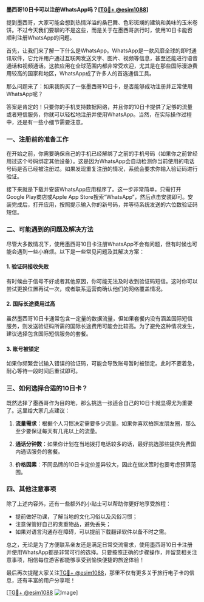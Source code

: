 **墨西哥10日卡可以注册WhatsApp吗？[[TG💪+ @esim1088](https://t.me/s/esim1088)]**

提到墨西哥，大家可能会想到热情洋溢的桑巴舞、色彩斑斓的建筑和美味的玉米卷饼。不过今天我们要聊的不是这些，而是关于在墨西哥旅行时，使用10日卡能否顺利注册WhatsApp的问题。

首先，让我们来了解一下什么是WhatsApp。WhatsApp是一款风靡全球的即时通讯软件，它允许用户通过互联网发送文字、图片、视频等信息，甚至还能进行语音通话和视频通话。这款应用在全球范围内都非常受欢迎，尤其是在那些国际漫游费用较高的国家和地区，WhatsApp成了许多人的首选通信工具。

那么问题来了：如果我购买了一张墨西哥10日卡，是否能够成功注册并正常使用WhatsApp呢？

答案是肯定的！只要你的手机支持数据网络，并且你的10日卡提供了足够的流量或者短信服务，你就可以轻松地注册并使用WhatsApp。当然，在实际操作过程中，还是有一些小细节需要注意。

### 一、注册前的准备工作

在开始之前，你需要确保自己的手机已经解绑了之前的手机号码（如果你之前曾经用过这个号码绑定其他设备）。这是因为WhatsApp会自动检测你当前使用的电话号码是否已经被注册过。如果发现重复注册的情况，系统会要求你输入验证码进行验证。

接下来就是下载并安装WhatsApp应用程序了。这一步非常简单，只需打开Google Play商店或Apple App Store搜索“WhatsApp”，然后点击安装即可。安装完成后，打开应用，按照提示输入你的新号码，并等待系统发送的六位数验证码短信。

### 二、可能遇到的问题及解决方法

尽管大多数情况下，使用墨西哥10日卡注册WhatsApp不会有问题，但有时候也可能会遇到一些小麻烦。以下是一些常见问题及其解决方案：

#### 1. 验证码接收失败
有时候由于信号不好或者其他原因，你可能无法及时收到验证码短信。这时你可以尝试更换位置再试一次，或者联系运营商确认他们的网络覆盖情况。

#### 2. 国际长途费用过高
虽然墨西哥10日卡通常包含一定量的数据流量，但如果套餐内没有涵盖国际短信服务，则发送验证码所需的国际长途费用可能会比较高。为了避免这种情况发生，建议选择包含国际短信服务的套餐。

#### 3. 账号被锁定
如果你频繁尝试输入错误的验证码，可能会导致账号暂时被锁定。此时不要着急，耐心等待一段时间后重试即可。

### 三、如何选择合适的10日卡？

既然选择了墨西哥作为目的地，那么挑选一张适合自己的10日卡就显得尤为重要了。这里给大家几点建议：

1. **流量需求**：根据个人习惯决定需要多少流量。如果你喜欢拍照发朋友圈，那么至少要保证每天有几兆以上的流量。
   
2. **通话分钟数**：如果你计划在当地拨打电话较多的话，最好挑选那些提供免费国内通话服务的套餐。
   
3. **价格因素**：不同品牌的10日卡定价差异较大，因此在做决策时也要考虑预算范围。

### 四、其他注意事项

除了上述内容外，还有一些额外的小贴士可以帮助你更好地享受旅程：

- 提前做好功课，了解当地的文化习俗以及风俗习惯；
- 注意保管好自己的贵重物品，避免丢失；
- 如果对语言沟通存在障碍，可以提前下载翻译软件以备不时之需。

总之，无论是为了方便联系亲友还是满足日常交流需求，使用墨西哥10日卡注册并使用WhatsApp都是非常可行的选择。只要按照正确的步骤操作，并留意相关注意事项，相信每位游客都能够享受到愉快便捷的旅途体验！

最后再次提醒大家关注[TG💪+ @esim1088](https://t.me/s/esim1088)，那里不仅有更多关于旅行电子卡的信息，还有丰富的用户分享哦！

[[TG💪+ @esim1088](https://t.me/s/esim1088) ![Image](https://i.postimg.cc/4NQfJmqS/Snipaste-2025-05-13-00-14-12.png)]